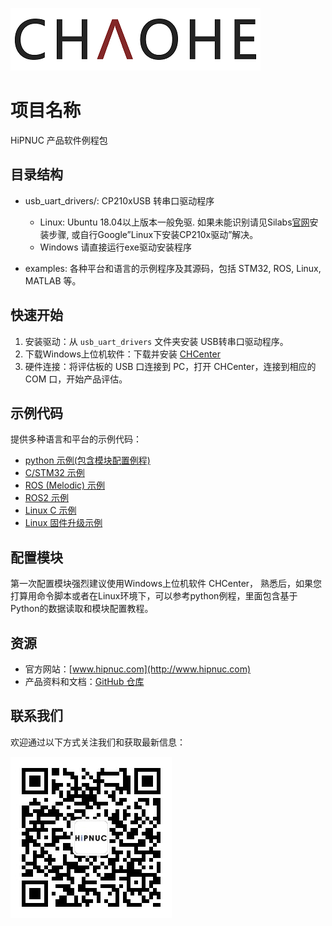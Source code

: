 ![Logo](img/logo.png)

# 项目名称

HiPNUC 产品软件例程包

## 目录结构

- usb_uart_drivers/: CP210xUSB 转串口驱动程序
  -  Linux: Ubuntu 18.04以上版本一般免驱. 如果未能识别请见Silabs[官网](https://www.silabs.com/developers/usb-to-uart-bridge-vcp-drivers?tab=overview)安装步骤, 或自行Google”Linux下安装CP210x驱动”解决。
  -  Windows 请直接运行exe驱动安装程序

- examples: 各种平台和语言的示例程序及其源码，包括 STM32, ROS, Linux, MATLAB 等。

## 快速开始

1. 安装驱动：从 `usb_uart_drivers` 文件夹安装 USB转串口驱动程序。
2. 下载Windows上位机软件：下载并安装 [CHCenter](http://download.hipnuc.com/internal/pc_host/CHCenter.7z)
3. 硬件连接：将评估板的 USB 口连接到 PC，打开 CHCenter，连接到相应的 COM 口，开始产品评估。

## 示例代码

提供多种语言和平台的示例代码：

- [python 示例(包含模块配置例程)](examples/python)
- [C/STM32 示例](examples/STM32)
- [ROS (Melodic) 示例](examples/ROS_Melodic)
- [ROS2 示例](examples/ROS2)
- [Linux C 示例](examples/linux)
- [Linux 固件升级示例](examples/linux_ota)

## 配置模块

第一次配置模块强烈建议使用Windows上位机软件 CHCenter， 熟悉后，如果您打算用命令脚本或者在Linux环境下，可以参考python例程，里面包含基于Python的数据读取和模块配置教程。

## 资源

- 官方网站：[www.hipnuc.com](http://www.hipnuc.com)
- 产品资料和文档：[GitHub 仓库](https://github.com/hipnuc/products.git)

## 联系我们

欢迎通过以下方式关注我们和获取最新信息：

![QR Code](img/qr_qqq.jpg)

